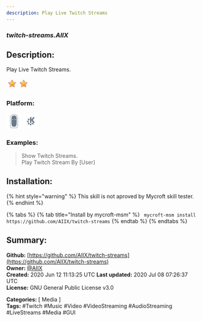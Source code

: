 ```yaml
---
description: Play Live Twitch Streams
---
```


### _twitch-streams.AIIX_  
## Description:  
Play Live Twitch Streams.  
  
![](../.gitbook/assets/star.png)![](../.gitbook/assets/star.png)  
  
### Platform:  
 ![Mark II](../.gitbook/assets/mark-2-icon.png)  ![plasmoid](../.gitbook/assets/kde.png)   
### Examples:  
> Show Twitch Streams.  
> Play Twitch Stream By [User]  
  
## Installation:  
{% hint style="warning" %}
This skill is not aproved by Mycroft skill tester.
{% endhint %}
    
{% tabs %}
{% tab title="Install by mycroft-msm" %}
``` mycroft-msm install https://github.com/AIIX/twitch-streams```
{% endtab %}
  {% endtabs %}
    
## Summary:  
**Github:** [https://github.com/AIIX/twitch-streams](https://github.com/AIIX/twitch-streams)  
**Owner:** [@AIIX](https://github.com/AIIX)  
**Created:** 2020 Jun 12 11:13:25 UTC  **Last updated:** 2020 Jul 08 07:26:37 UTC  
**License:** GNU General Public License v3.0  
  
**Categories:** [ Media ]   
**Tags:** \#Twitch \#Music \#Video \#VideoStreaming \#AudioStreaming \#LiveStreams \#Media \#GUI   
